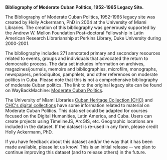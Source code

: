 
**Bibliography of Moderate Cuban Politics, 1952-1965 Legacy Site.**

The Bibliography of Moderate Cuban Politics, 1952-1965 legacy site was created by Holly Ackermann, PhD in 2004 at the University of Miami Libraries. The creation of this bibliography was generously supported by the Andrew W. Mellon Foundation Post-doctoral Fellowship in Latin American Research Librarianship at Perkins Library, Duke University during 2000-2001.

The bibliography includes 271 annotated primary and secondary resources related to events, groups and individuals that advocated the return to democratic process. The data set includes information on archives, magazines/journals, memoirs and bibliographies, microfilm, monographs, newspapers, periodiquitos, pamphlets, and other references on moderate politics in Cuba. Please note that this is not a comprehensive bibliography of moderate Cuban politics. The link to the original legacy site can be found on WayBackMachine: [Moderate Cuban Politics](https://web.archive.org/web/20051218181117/http://scholar.library.miami.edu/cubamoderate/).

The University of Miami Libraries [Cuban Heritage Collection (CHC)](https://library.miami.edu/chc/) and [CHC's digital collections](https://merrick.library.miami.edu/digitalprojects/chc.php) have some information related to material on Moderate Cuban Politics. 
This data set could be adapted for courses focused on the Digital Humanities, Latin America, and Cuba.
Users can create projects using TimelineJS, ArcGIS, etc. Geographic locations are included in the dataset. 
If the dataset is re-used in any form, please credit Holly Ackermann, PhD.

If you have feedback about this dataset and/or the way that it has been made available, please let us know! This is an initial release -- we plan to continue improving this dataset (and to release others) in the future.

